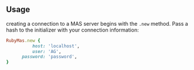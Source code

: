 ## Usage

creating a connection to a MAS server begins with the `.new` method.  Pass
a hash to the initializer with your connection information:

```ruby
RubyMas.new {
          host: 'localhost',
          user: 'AG',
      password: 'password',                
}
```